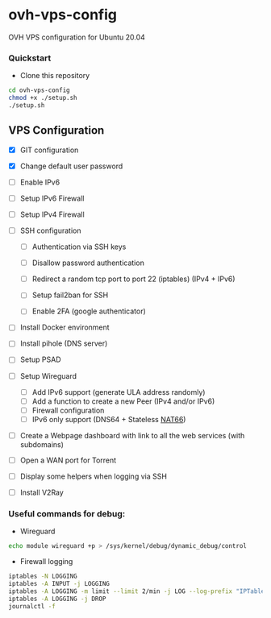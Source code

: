 # ovh-vps-config
OVH VPS configuration for Ubuntu 20.04

### Quickstart

* Clone this repository

```bash
cd ovh-vps-config
chmod +x ./setup.sh
./setup.sh
```

## VPS Configuration

- [x] GIT configuration
- [x] Change default user password
- [ ] Enable IPv6
- [ ] Setup IPv6 Firewall
- [ ] Setup IPv4 Firewall
- [ ] SSH configuration
  - [ ] Authentication via SSH keys
  - [ ] Disallow password authentication
  - [ ] Redirect a random tcp port to port 22 (iptables) (IPv4 + IPv6)
  - [ ] Setup fail2ban for SSH
  - [ ] Enable 2FA (google authenticator)
  

- [ ] Install Docker environment
- [ ] Install pihole (DNS server)
- [ ] Setup PSAD

- [ ] Setup Wireguard
  - [ ] Add IPv6 support (generate ULA address randomly)
  - [ ] Add a function to create a new Peer (IPv4 and/or IPv6)
  - [ ] Firewall configuration
  - [ ] IPv6 only support (DNS64 + Stateless [NAT66](https://www.jool.mx/en/intro-xlat.html#siit-traditional))
  
- [ ] Create a Webpage dashboard with link to all the web services (with subdomains)
- [ ] Open a WAN port for Torrent
- [ ] Display some helpers when logging via SSH
- [ ] Install V2Ray


### Useful commands for debug:

* Wireguard
```bash
echo module wireguard +p > /sys/kernel/debug/dynamic_debug/control
```
* Firewall logging
```bash
iptables -N LOGGING
iptables -A INPUT -j LOGGING
iptables -A LOGGING -m limit --limit 2/min -j LOG --log-prefix "IPTables-Dropped: " --log-level 4
iptables -A LOGGING -j DROP
journalctl -f
```
